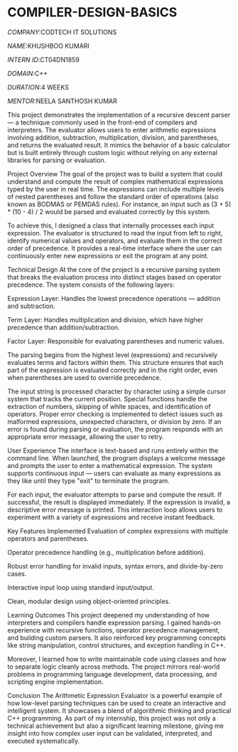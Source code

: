 # COMPILER-DESIGN-BASICS

*COMPANY*:CODTECH IT SOLUTIONS

*NAME*:KHUSHBOO KUMARI

*INTERN ID*:CT04DN1859

*DOMAIN*:C++

*DURATION*:4 WEEKS

*MENTOR*:NEELA SANTHOSH KUMAR

This project demonstrates the implementation of a recursive descent parser — a technique commonly used in the front-end of compilers and interpreters. The evaluator allows users to enter arithmetic expressions involving addition, subtraction, multiplication, division, and parentheses, and returns the evaluated result. It mimics the behavior of a basic calculator but is built entirely through custom logic without relying on any external libraries for parsing or evaluation.

Project Overview
The goal of the project was to build a system that could understand and compute the result of complex mathematical expressions typed by the user in real time. The expressions can include multiple levels of nested parentheses and follow the standard order of operations (also known as BODMAS or PEMDAS rules). For instance, an input such as (3 + 5) * (10 - 4) / 2 would be parsed and evaluated correctly by this system.

To achieve this, I designed a class that internally processes each input expression. The evaluator is structured to read the input from left to right, identify numerical values and operators, and evaluate them in the correct order of precedence. It provides a real-time interface where the user can continuously enter new expressions or exit the program at any point.

Technical Design
At the core of the project is a recursive parsing system that breaks the evaluation process into distinct stages based on operator precedence. The system consists of the following layers:

Expression Layer: Handles the lowest precedence operations — addition and subtraction.

Term Layer: Handles multiplication and division, which have higher precedence than addition/subtraction.

Factor Layer: Responsible for evaluating parentheses and numeric values.

The parsing begins from the highest level (expressions) and recursively evaluates terms and factors within them. This structure ensures that each part of the expression is evaluated correctly and in the right order, even when parentheses are used to override precedence.

The input string is processed character by character using a simple cursor system that tracks the current position. Special functions handle the extraction of numbers, skipping of white spaces, and identification of operators. Proper error checking is implemented to detect issues such as malformed expressions, unexpected characters, or division by zero. If an error is found during parsing or evaluation, the program responds with an appropriate error message, allowing the user to retry.

User Experience
The interface is text-based and runs entirely within the command line. When launched, the program displays a welcome message and prompts the user to enter a mathematical expression. The system supports continuous input — users can evaluate as many expressions as they like until they type "exit" to terminate the program.

For each input, the evaluator attempts to parse and compute the result. If successful, the result is displayed immediately. If the expression is invalid, a descriptive error message is printed. This interaction loop allows users to experiment with a variety of expressions and receive instant feedback.

Key Features Implemented
Evaluation of complex expressions with multiple operators and parentheses.

Operator precedence handling (e.g., multiplication before addition).

Robust error handling for invalid inputs, syntax errors, and divide-by-zero cases.

Interactive input loop using standard input/output.

Clean, modular design using object-oriented principles.

Learning Outcomes
This project deepened my understanding of how interpreters and compilers handle expression parsing. I gained hands-on experience with recursive functions, operator precedence management, and building custom parsers. It also reinforced key programming concepts like string manipulation, control structures, and exception handling in C++.

Moreover, I learned how to write maintainable code using classes and how to separate logic cleanly across methods. The project mirrors real-world problems in programming language development, data processing, and scripting engine implementation.

Conclusion
The Arithmetic Expression Evaluator is a powerful example of how low-level parsing techniques can be used to create an interactive and intelligent system. It showcases a blend of algorithmic thinking and practical C++ programming. As part of my internship, this project was not only a technical achievement but also a significant learning milestone, giving me insight into how complex user input can be validated, interpreted, and executed systematically.
